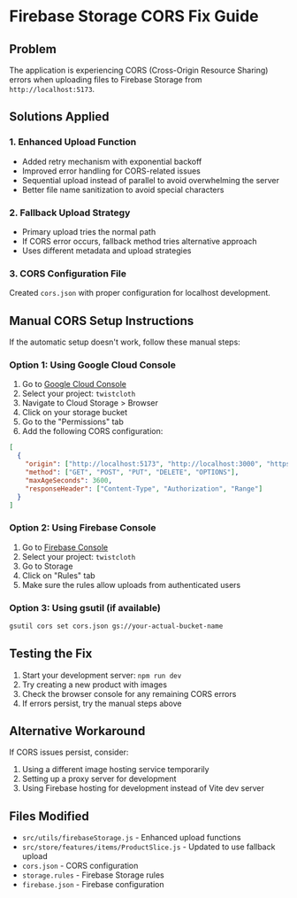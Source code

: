 # Firebase Storage CORS Fix Guide

## Problem
The application is experiencing CORS (Cross-Origin Resource Sharing) errors when uploading files to Firebase Storage from `http://localhost:5173`.

## Solutions Applied

### 1. Enhanced Upload Function
- Added retry mechanism with exponential backoff
- Improved error handling for CORS-related issues
- Sequential upload instead of parallel to avoid overwhelming the server
- Better file name sanitization to avoid special characters

### 2. Fallback Upload Strategy
- Primary upload tries the normal path
- If CORS error occurs, fallback method tries alternative approach
- Uses different metadata and upload strategies

### 3. CORS Configuration File
Created `cors.json` with proper configuration for localhost development.

## Manual CORS Setup Instructions

If the automatic setup doesn't work, follow these manual steps:

### Option 1: Using Google Cloud Console
1. Go to [Google Cloud Console](https://console.cloud.google.com/)
2. Select your project: `twistcloth`
3. Navigate to Cloud Storage > Browser
4. Click on your storage bucket
5. Go to the "Permissions" tab
6. Add the following CORS configuration:

```json
[
  {
    "origin": ["http://localhost:5173", "http://localhost:3000", "https://twistcloth.web.app"],
    "method": ["GET", "POST", "PUT", "DELETE", "OPTIONS"],
    "maxAgeSeconds": 3600,
    "responseHeader": ["Content-Type", "Authorization", "Range"]
  }
]
```

### Option 2: Using Firebase Console
1. Go to [Firebase Console](https://console.firebase.google.com/)
2. Select your project: `twistcloth`
3. Go to Storage
4. Click on "Rules" tab
5. Make sure the rules allow uploads from authenticated users

### Option 3: Using gsutil (if available)
```bash
gsutil cors set cors.json gs://your-actual-bucket-name
```

## Testing the Fix

1. Start your development server: `npm run dev`
2. Try creating a new product with images
3. Check the browser console for any remaining CORS errors
4. If errors persist, try the manual steps above

## Alternative Workaround

If CORS issues persist, consider:
1. Using a different image hosting service temporarily
2. Setting up a proxy server for development
3. Using Firebase hosting for development instead of Vite dev server

## Files Modified
- `src/utils/firebaseStorage.js` - Enhanced upload functions
- `src/store/features/items/ProductSlice.js` - Updated to use fallback upload
- `cors.json` - CORS configuration
- `storage.rules` - Firebase Storage rules
- `firebase.json` - Firebase configuration
